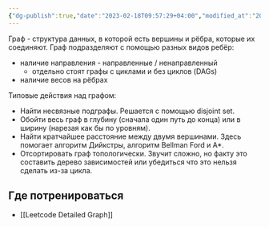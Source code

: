 ```yaml
---
{"dg-publish":true,"date":"2023-02-18T09:57:29+04:00","modified_at":"2023-02-18T10:08:12+04:00","alias":["граф"],"permalink":"/graph/","dgPassFrontmatter":true}
---
```



Граф - структура данных, в которой есть вершины и рёбра, которые их соединяют. Граф подразделяют с помощью разных видов ребёр:
- наличие направления - направленные / ненаправленный
    - отдельно стоят графы с циклами и без циклов (DAGs)
- наличие весов на рёбрах

Типовые действия над графом:
- Найти несвязные подграфы. Решается с помощью disjoint set.
- Обойти весь граф в глубину (сначала один путь до конца) или в ширину (нарезая как бы по уровням).
- Найти кратчайшее расстояние между двумя вершинами. Здесь помогает алгоритм Дийкстры, алгоритм Bellman Ford и A*.
- Отсортировать граф топологически. Звучит сложно, но факту это составить дерево зависимостей или убедиться что это нельзя сделать из-за цикла.

## Где потренироваться

- [[Leetcode Detailed Graph]]
